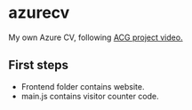 # azurecv
My own Azure CV, following [ACG project video.](https://www.youtube.com/watch?v=ieYrBWmkfno&t=470s)

## First steps

- Frontend folder contains website.
- main.js contains visitor counter code.
